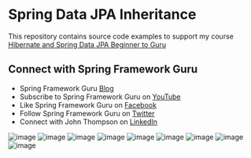 # Spring Data JPA Inheritance

This repository contains source code examples to support my course [Hibernate and Spring Data JPA Beginner to Guru](https://www.udemy.com/course/hibernate-and-spring-data-jpa-beginner-to-guru/?referralCode=251C4C865302C7B1BB8F)

## Connect with Spring Framework Guru
* Spring Framework Guru [Blog](https://springframework.guru/)
* Subscribe to Spring Framework Guru on [YouTube](https://www.youtube.com/channel/UCrXb8NaMPQCQkT8yMP_hSkw)
* Like Spring Framework Guru on [Facebook](https://www.facebook.com/springframeworkguru/)
* Follow Spring Framework Guru on [Twitter](https://twitter.com/spring_guru)
* Connect with John Thompson on [LinkedIn](http://www.linkedin.com/in/springguru)

![image](https://github.com/user-attachments/assets/9f9c09b2-853a-423c-879a-88816e80612b)
![image](https://github.com/user-attachments/assets/696b4e79-559c-442b-aea1-d783f4406e11)
![image](https://github.com/user-attachments/assets/40aad407-eb24-4c4a-b06a-831adf9c9a43)
![image](https://github.com/user-attachments/assets/06dac518-1a52-4f9c-b9fa-5e7dabd4d01e)
![image](https://github.com/user-attachments/assets/d5724568-9e19-4cb0-95b8-6cc380fdf45c)
![image](https://github.com/user-attachments/assets/9dd7ffed-8611-4847-b68f-b14816e0cce1)
![image](https://github.com/user-attachments/assets/aa8cd3a7-5546-4667-8b62-96d576a28664)
![image](https://github.com/user-attachments/assets/f12500ad-a2cc-41ea-b234-a4a3b13d6f4a)
![image](https://github.com/user-attachments/assets/2a4b2679-33d4-4d5b-98fc-91de30ce281f)
